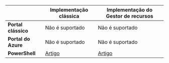 |  | **Implementação clássica**  | **Implementação do Gestor de recursos**|
|-----------------------------|-------------|---------------------|
| **Portal clássico**          | Não é suportado          | Não é suportado                  |
| **Portal do Azure**            | Não é suportado         | Não é suportado                  |
| **PowerShell** | [Artigo](../articles/expressroute/expressroute-howto-coexist-classic.md) | [Artigo](../articles/expressroute/expressroute-howto-coexist-resource-manager.md) |
